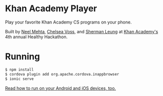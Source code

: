 # Khan Academy Player

Play your favorite Khan Academy CS programs on your phone.

Built by [Neel Mehta](https://github.com/hathix), [Chelsea Voss](https://github.com/csvoss), and [Sherman Leung](https://github.com/skleung) at [Khan Academy's](https://khanacademy.org) 4th annual Healthy Hackathon.

# Running

```sh
$ npm install
$ cordova plugin add org.apache.cordova.inappbrowser
$ ionic serve
```

[Read how to run on your Android and iOS devices, too.](http://ionicframework.com/docs/ionic-cli-faq/)
